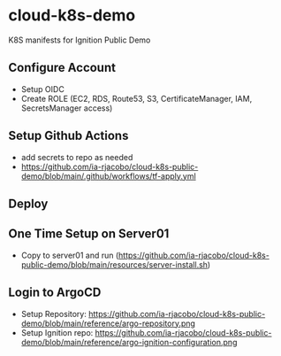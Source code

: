 # cloud-k8s-demo
K8S manifests for Ignition Public Demo

## Configure Account
* Setup OIDC
* Create ROLE (EC2, RDS, Route53, S3, CertificateManager, IAM, SecretsManager access)

## Setup Github Actions
* add secrets to repo as needed
* https://github.com/ia-rjacobo/cloud-k8s-public-demo/blob/main/.github/workflows/tf-apply.yml

## Deploy

## One Time Setup on Server01
* Copy to server01 and run (https://github.com/ia-rjacobo/cloud-k8s-public-demo/blob/main/resources/server-install.sh)

## Login to ArgoCD
* Setup Repository: https://github.com/ia-rjacobo/cloud-k8s-public-demo/blob/main/reference/argo-repository.png
* Setup Ignition repo: https://github.com/ia-rjacobo/cloud-k8s-public-demo/blob/main/reference/argo-ignition-configuration.png

